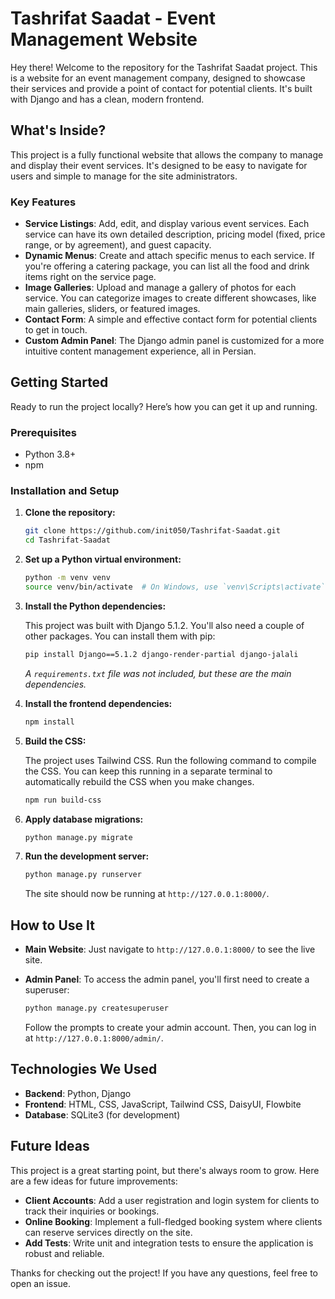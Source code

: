 # Tashrifat Saadat - Event Management Website

Hey there! Welcome to the repository for the Tashrifat Saadat project. This is a website for an event management company, designed to showcase their services and provide a point of contact for potential clients. It's built with Django and has a clean, modern frontend.

## What's Inside?

This project is a fully functional website that allows the company to manage and display their event services. It's designed to be easy to navigate for users and simple to manage for the site administrators.

### Key Features

*   **Service Listings**: Add, edit, and display various event services. Each service can have its own detailed description, pricing model (fixed, price range, or by agreement), and guest capacity.
*   **Dynamic Menus**: Create and attach specific menus to each service. If you're offering a catering package, you can list all the food and drink items right on the service page.
*   **Image Galleries**: Upload and manage a gallery of photos for each service. You can categorize images to create different showcases, like main galleries, sliders, or featured images.
*   **Contact Form**: A simple and effective contact form for potential clients to get in touch.
*   **Custom Admin Panel**: The Django admin panel is customized for a more intuitive content management experience, all in Persian.

## Getting Started

Ready to run the project locally? Here’s how you can get it up and running.

### Prerequisites

*   Python 3.8+
*   npm

### Installation and Setup

1.  **Clone the repository:**

    ```bash
    git clone https://github.com/init050/Tashrifat-Saadat.git
    cd Tashrifat-Saadat
    ```

2.  **Set up a Python virtual environment:**

    ```bash
    python -m venv venv
    source venv/bin/activate  # On Windows, use `venv\Scripts\activate`
    ```

3.  **Install the Python dependencies:**

    This project was built with Django 5.1.2. You'll also need a couple of other packages. You can install them with pip:

    ```bash
    pip install Django==5.1.2 django-render-partial django-jalali
    ```
    *A `requirements.txt` file was not included, but these are the main dependencies.*

4.  **Install the frontend dependencies:**

    ```bash
    npm install
    ```

5.  **Build the CSS:**

    The project uses Tailwind CSS. Run the following command to compile the CSS. You can keep this running in a separate terminal to automatically rebuild the CSS when you make changes.

    ```bash
    npm run build-css
    ```

6.  **Apply database migrations:**

    ```bash
    python manage.py migrate
    ```

7.  **Run the development server:**

    ```bash
    python manage.py runserver
    ```

    The site should now be running at `http://127.0.0.1:8000/`.

## How to Use It

*   **Main Website**: Just navigate to `http://127.0.0.1:8000/` to see the live site.
*   **Admin Panel**: To access the admin panel, you'll first need to create a superuser:

    ```bash
    python manage.py createsuperuser
    ```

    Follow the prompts to create your admin account. Then, you can log in at `http://127.0.0.1:8000/admin/`.

## Technologies We Used

*   **Backend**: Python, Django
*   **Frontend**: HTML, CSS, JavaScript, Tailwind CSS, DaisyUI, Flowbite
*   **Database**: SQLite3 (for development)

## Future Ideas

This project is a great starting point, but there's always room to grow. Here are a few ideas for future improvements:

*   **Client Accounts**: Add a user registration and login system for clients to track their inquiries or bookings.
*   **Online Booking**: Implement a full-fledged booking system where clients can reserve services directly on the site.
*   **Add Tests**: Write unit and integration tests to ensure the application is robust and reliable.

Thanks for checking out the project! If you have any questions, feel free to open an issue.
